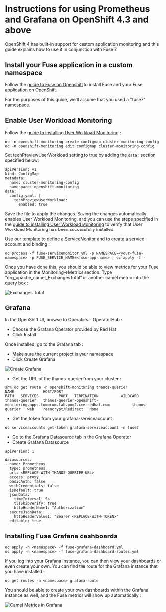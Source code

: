 
# Instructions for using Prometheus and Grafana on OpenShift 4.3 and above

OpenShift 4 has built-in support for custom application monitoring and this guide explains how to use it in conjunction with Fuse 7.

## Install your Fuse application in a custom namespace

Follow the [guide to Fuse on Openshift](https://access.redhat.com/documentation/en-us/red_hat_fuse/7.7/html/fuse_on_openshift_guide/index) to install Fuse and your Fuse application on OpenShift.

For the purposes of this guide, we'll assume that you used a "fuse7" namespace.

## Enable User Workload Monitoring

Follow the [guide to installing User Workload Monitoring](https://docs.openshift.com/container-platform/4.4/monitoring/monitoring-your-own-services.html) :

```
oc -n openshift-monitoring create configmap cluster-monitoring-config
oc -n openshift-monitoring edit configmap cluster-monitoring-config
```

Set techPreviewUserWorkload setting to true by adding the `data:` section specified below:

```
apiVersion: v1
kind: ConfigMap
metadata:
  name: cluster-monitoring-config
  namespace: openshift-monitoring
data:
  config.yaml: |
    techPreviewUserWorkload:
      enabled: true
```

Save the file to apply the changes.    Saving the changes automatically enables User Workload Monitoring, and you can use the steps specified in the [guide to installing User Workload Monitoring](https://docs.openshift.com/container-platform/4.4/monitoring/monitoring-your-own-services.html) to verify that User Workload Monitoring has been successfully installed.

Use our template to define a ServiceMonitor and to create a service account and binding :

```
oc process -f fuse-servicemonitor.yml -p NAMESPACE=<your-fuse-namespace> -p FUSE_SERVICE_NAME=<fuse-app-name> | oc apply -f -
```

Once you have done this, you should be able to view metrics for your Fuse application in the Monitoring->Metrics section.     Type "org_apache_camel_ExchangesTotal" or another camel metric into the query box :

![Exchanges Total](https://github.com/jboss-fuse/application-templates/raw/master/monitoring/img/exchangestotal.png)


## Grafana

In the OpenShift UI, browse to Operators - OperatorHub :

* Choose the Grafana Operator provided by Red Hat
* Click Install

Once installed, go to the Grafana tab :

* Make sure the current project is your namespace
* Click Create Grafana

![Create Grafana](https://github.com/jboss-fuse/application-templates/raw/master/monitoring/img/creategrafana.png)

* Get the URL of the thanos-querier from your cluster :

```
sh% oc get route -n openshift-monitoring thanos-querier
NAME             HOST/PORT                                                                  PATH   SERVICES         PORT   TERMINATION          WILDCARD
thanos-querier   thanos-querier-openshift-monitoring.apps.tomprom.lab.pnq2.cee.redhat.com          thanos-querier   web    reencrypt/Redirect   None
```

* Get the token from your grafana-serviceaccount : 

```
oc serviceaccounts get-token grafana-serviceaccount -n fuse7
```

* Go to the Grafana Datasource tab in the Grafana Operator
* Create Grafana Datasource

```
apiVersion: 1

datasources:
- name: Prometheus
  type: prometheus
  url: <REPLACE-WITH-THANOS-QUERIER-URL>
  access: proxy
  basicAuth: false
  withCredentials: false
  isDefault: true
  jsonData:
    timeInterval: 5s
    tlsSkipVerify: true
    httpHeaderName1: "Authorization"
  secureJsonData:
    httpHeaderValue1: "Bearer <REPLACE-WITH-TOKEN>"
  editable: true
```


## Installing Fuse Grafana dashboards

```
oc apply -n <namespace> -f fuse-grafana-dashboard.yml
oc apply -n <namespace> -f fuse-grafana-dashboard-routes.yml
```

If you log into your Grafana instance, you can then view your dashboards or even create your own.  You can find the route for the Grafana instance that you have installed :

```
oc get routes -n <namespace> grafana-route
```

You should be able to create your own dashboards within the Grafana instance as well, and the Fuse metrics will show up automatically :

![Camel Metrics in Grafana](https://github.com/jboss-fuse/application-templates/raw/master/monitoring/img/camelgrafana.png)
